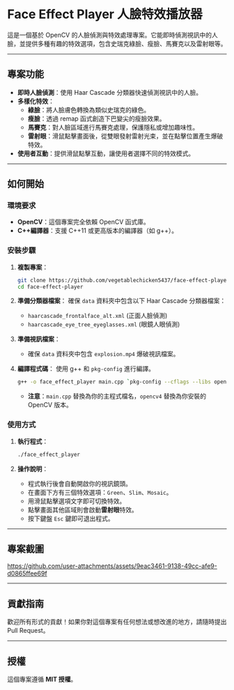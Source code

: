 # Face Effect Player 人臉特效播放器

這是一個基於 OpenCV 的人臉偵測與特效處理專案。它能即時偵測視訊中的人臉，並提供多種有趣的特效選項，包含史瑞克綠臉、瘦臉、馬賽克以及雷射眼等。

-----

## 專案功能

  * **即時人臉偵測**：使用 Haar Cascade 分類器快速偵測視訊中的人臉。
  * **多樣化特效**：
      * **綠臉**：將人臉膚色轉換為類似史瑞克的綠色。
      * **瘦臉**：透過 remap 函式創造下巴變尖的瘦臉效果。
      * **馬賽克**：對人臉區域進行馬賽克處理，保護隱私或增加趣味性。
      * **雷射眼**：滑鼠點擊畫面後，從雙眼發射雷射光束，並在點擊位置產生爆破特效。
  * **使用者互動**：提供滑鼠點擊互動，讓使用者選擇不同的特效模式。

-----

## 如何開始

### 環境要求

  * **OpenCV**：這個專案完全依賴 OpenCV 函式庫。
  * **C++編譯器**：支援 C++11 或更高版本的編譯器（如 g++）。

### 安裝步驟

1.  **複製專案**：

    ```bash
    git clone https://github.com/vegetablechicken5437/face-effect-player.git
    cd face-effect-player
    ```

2.  **準備分類器檔案**：
    確保 `data` 資料夾中包含以下 Haar Cascade 分類器檔案：

      * `haarcascade_frontalface_alt.xml` (正面人臉偵測)
      * `haarcascade_eye_tree_eyeglasses.xml` (眼鏡人眼偵測)

3.  **準備視訊檔案**：

      * 確保 `data` 資料夾中包含 `explosion.mp4` 爆破視訊檔案。

4.  **編譯程式碼**：
    使用 g++ 和 `pkg-config` 進行編譯。

    ```bash
    g++ -o face_effect_player main.cpp `pkg-config --cflags --libs opencv4`
    ```

      * **注意**：`main.cpp` 替換為你的主程式檔名，`opencv4` 替換為你安裝的 OpenCV 版本。

### 使用方式

1.  **執行程式**：

    ```bash
    ./face_effect_player
    ```

2.  **操作說明**：

      * 程式執行後會自動開啟你的視訊鏡頭。
      * 在畫面下方有三個特效選項：`Green`、`Slim`、`Mosaic`。
      * 用滑鼠點擊選項文字即可切換特效。
      * 點擊畫面其他區域則會啟動**雷射眼**特效。
      * 按下鍵盤 `Esc` 鍵即可退出程式。

-----

## 專案截圖

https://github.com/user-attachments/assets/9eac3461-9138-49cc-afe9-d0865ffee69f

-----

## 貢獻指南

歡迎所有形式的貢獻！如果你對這個專案有任何想法或想改進的地方，請隨時提出 Pull Request。

-----

## 授權

這個專案遵循 **MIT 授權**。
